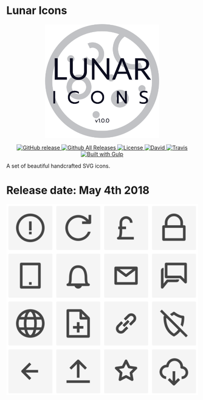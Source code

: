# Lunar Icons

<p align="center">
    <img src="docs/img/black/logo-v1.0.0.png" width="300"/>
</p>

<p align="center">
    <a href="https://github.com/lucasgruwez/lunar-icons/releases">
        <img src="https://img.shields.io/github/release/lucasgruwez/lunar-icons.svg" alt="GitHub release" data-pin-nopin="true">
    </a>
    <a href="https://github.com/lucasgruwez/lunar-icons/releases">
        <img src="https://img.shields.io/github/downloads/lucasgruwez/lunar-icons/total.svg" alt="Github All Releases" data-pin-nopin="true">
    </a>
    <a href="LICENSE">
        <img src="https://img.shields.io/github/license/lucasgruwez/lunar-icons.svg" alt="License" data-pin-nopin="true">
    </a>
    <a href="">
        <img src="https://img.shields.io/david/dev/lucasgruwez/lunar-icons.svg" alt="David" data-pin-nopin="true">
    </a>
    <a href="https://travis-ci.org/lucasgruwez/lunar-icons">
        <img src="https://img.shields.io/travis/lucasgruwez/lunar-icons.svg" alt="Travis" data-pin-nopin="true">
    </a>
    <a href="http://gulpjs.com/">
        <img src="https://img.shields.io/badge/Built%20with-Gulp-%23CF4646.svg" alt="Built with Gulp" data-pin-nopin="true">
    </a>
</p>

A set of beautiful handcrafted SVG icons.

# Release date: May 4th 2018

![Sneak Preview 😱](docs/img/sneakPrev.png)
